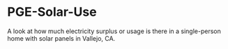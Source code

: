 # PGE-Solar-Use
A look at how much electricity surplus or usage is there in a single-person home with solar panels in Vallejo, CA.
